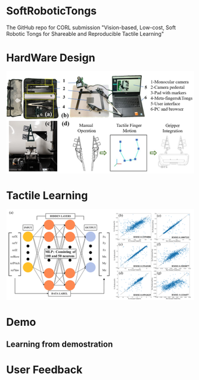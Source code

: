 # SoftRoboticTongs
The GitHub repo for CORL submission "Vision-based, Low-cost, Soft Robotic Tongs for Shareable and Reproducible Tactile Learning"

# HardWare Design
![overall](readmeMaterial/overall.jpg)

# Tactile Learning
![overall](readmeMaterial/tactileLearning.png)

# Demo
## Learning from demostration

## 


# User Feedback